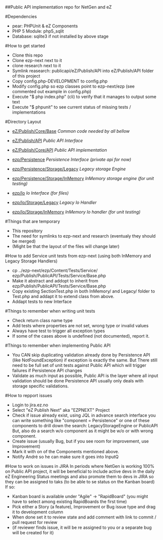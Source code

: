 ##Public API implementation repo for NetGen and eZ

#Dependencies
* pear: PHPUnit & eZ Components
* PHP 5 Module: php5_sqlit
* Database: sqlite3 if not installed by above stage


#How to get started
* Clone this repo
* Clone ezp-next next to it
* clone research next to it
* Symlink reasearch: publicapi/eZ/Publish/API into eZ/Publish/API folder of this project
* Copy config.php-DEVELOPMENT to config.php
* Modify config.php so ezp classes point to ezp-next/ezp (see commented out example in config.php)
* Execute "$ php index.php" (cli) to verify that it manages to output some text
* Execute "$ phpunit" to see current status of missing tests / implementations


#Directory Layout
* [eZ/Publish/Core/Base](/ezsystems/publicapi/tree/master/eZ/Publish/Core/Base/)  *Common code needed by all bellow*

* [eZ/Publish/API](/ezsystems/publicapi/tree/master/eZ/Publish/API/)  *Public API Interface*
* [eZ/Publish/Core/API](/ezsystems/publicapi/tree/master/eZ/Publish/Core/API/)  *Public API implementation*

* [ezp/Persistence](/ezsystems/publicapi/tree/master/ezp/Persistence/)  *Persistence Interface (private api for now)*
* [ezp/Persistence/Storage/Legacy](/ezsystems/publicapi/tree/master/ezp/Persistence/Storage/Legacy/)  *Legacy storage Engine*
* [ezp/Persistence/Storage/InMemory](/ezsystems/publicapi/tree/master/ezp/Persistence/Storage/InMemory/)  *InMemory storage engine (for unit testing)*

* [ezp/Io](/ezsystems/publicapi/tree/master/ezp/Io/)  *Io Interface (for files)*
* [ezp/Io/Storage/Legacy](/ezsystems/publicapi/tree/master/ezp/Io/Storage/Legacy/)  *Legacy Io Handler*
* [ezp/Io/Storage/InMemory](/ezsystems/publicapi/tree/master/ezp/Io/Storage/InMemory/)  *InMemory Io handler (for unit testing)*


#Things that are temporary
* This repository
* The need for symlinks to ezp-next and research (eventualy they should be merged)
* (Might be that the layout of the files will change later)


#How to add Service unit tests from ezp-next (using both InMemory and Legacy Storage Handlers)
* cp ../ezp-next/ezp/Content/Tests/Service/<serviceTest> ezp/Publish/PublicAPI/Tests/Service/<Service>Base.php
* Make it abstract and addopt to inherit from ezp/Publish/PublicAPI/Tests/Service/Base.php
* Copy existing SectionTest.php in both InMemory/ and Legacy/ folder to <Service>Test.php and addapt it to extend class from above. 
* Addapt tests to new Interface

#Things to remember when writing unit tests
* Check return class name type
* Add tests where properties are not set, wrong type or invalid values
* Always have test to trigger all exception types
* If some of the cases above is undefined (not documented), report it.

#Things to remember when implementing Public API
* You CAN skip duplicating validation already done by Persistence API (like NotFoundException)
  if exception is exactly the same.
  But There still need to be full set of unit tests against Public API which will trigger failures
  if Persistence API changes
* Validate as much input as possible, Public API is the layer where all input validation should be done
  Persistence API usually only deals with storage specific validations.

#How to repport issues
* Login to jira.ez.no
* Select "eZ Publish Next" aka "EZPNEXT" Project
* Check if issue already exist, using JQL in advance search interface you can write something like
  "component = Persistence" or one of these components to drill down the search: LegacyStorageEngine or PublicAPI
  But, also do a search w/o component as it might be w/o or with wrong component.
* Create issue (usually Bug, but if you see room for improvement, use Improvement)
* Mark it with on of the Components mentioned above.
* Notify André so he can make sure it goes into InputQ

#How to work on issues in JIRA
In periods where NetGen is working 100% on Public API project, it will be beneficial to
include active devs in the daily eZ Engineering Status meetings and also promote them to
devs in JIRA so they can be assigned to taks (to be able to se status on the Kanban board)
If so:
* Kanban board is available under "Agile" -> "RapidBoard"
  (you might have to select among existing RapidBoards the first time)
* Pick either a Story (a feature), Improvement or Bug issue type and drag it to development column
* When done set it to review state and add comment with link to commit / pull request for review
* (if reviewer finds issue, it will be re assigned to you or a separate bug will be created for it)

